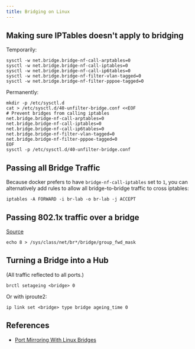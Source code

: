 ```yaml
---
title: Bridging on Linux
---
```


## Making sure IPTables doesn't apply to bridging ##

Temporarily:

```
sysctl -w net.bridge.bridge-nf-call-arptables=0
sysctl -w net.bridge.bridge-nf-call-iptables=0
sysctl -w net.bridge.bridge-nf-call-ip6tables=0
sysctl -w net.bridge.bridge-nf-filter-vlan-tagged=0
sysctl -w net.bridge.bridge-nf-filter-pppoe-tagged=0
```

Permanently:

```
mkdir -p /etc/sysctl.d
cat > /etc/sysctl.d/40-unfilter-bridge.conf <<EOF
# Prevent bridges from calling iptables
net.bridge.bridge-nf-call-arptables=0
net.bridge.bridge-nf-call-iptables=0
net.bridge.bridge-nf-call-ip6tables=0
net.bridge.bridge-nf-filter-vlan-tagged=0
net.bridge.bridge-nf-filter-pppoe-tagged=0
EOF
sysctl -p /etc/sysctl.d/40-unfilter-bridge.conf
```

## Passing all Bridge Traffic ##

Because docker prefers to have `bridge-nf-call-iptables` set to `1`, you can
alternatively add rules to allow all bridge-to-bridge traffic to cross iptables:

```
iptables -A FORWARD -i br-lab -o br-lab -j ACCEPT
```

## Passing 802.1x traffic over a bridge ##

[Source](https://www.gremwell.com/linux_kernel_can_forward_802_1x)

```
echo 8 > /sys/class/net/br*/bridge/group_fwd_mask
```

## Turning a Bridge into a Hub ##

(All traffic reflected to all ports.)

```
brctl setageing <bridge> 0
```

Or with iproute2:

```
ip link set <bridge> type bridge ageing_time 0
```

## References

- [Port Mirroring With Linux
  Bridges](https://backreference.org/2014/06/17/port-mirroring-with-linux-bridges/)
